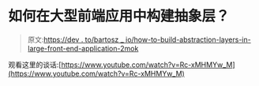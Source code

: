 # 如何在大型前端应用中构建抽象层？

> 原文:[https://dev . to/bartosz _ io/how-to-build-abstraction-layers-in-large-front-end-application-2mok](https://dev.to/bartosz_io/how-to-build-abstraction-layers-in-large-front-end-application-2mok)

观看这里的谈话:[https://www.youtube.com/watch?v=Rc-xMHMYw_M](https://www.youtube.com/watch?v=Rc-xMHMYw_M)